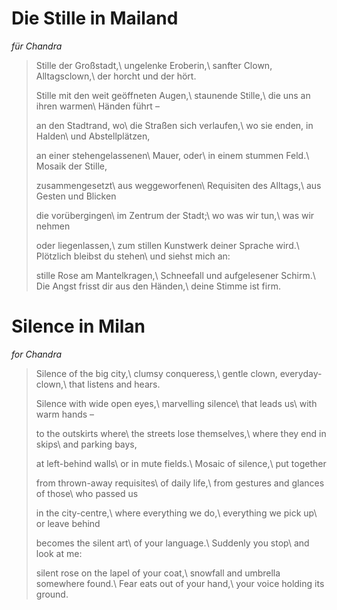 Die Stille in Mailand
=====================

*für Chandra*

> Stille der Großstadt,\\
> ungelenke Eroberin,\\
> sanfter Clown, Alltagsclown,\\
> der horcht und der hört.
>
> Stille mit den weit geöffneten Augen,\\
> staunende Stille,\\
> die uns an ihren warmen\\
> Händen führt –
>
> an den Stadtrand, wo\\
> die Straßen sich verlaufen,\\
> wo sie enden, in Halden\\
> und Abstellplätzen,
>
> an einer stehengelassenen\\
> Mauer, oder\\
> in einem stummen Feld.\\
> Mosaik der Stille,
>
> zusammengesetzt\\
> aus weggeworfenen\\
> Requisiten des Alltags,\\
> aus Gesten und Blicken
>
> die vorübergingen\\
> im Zentrum der Stadt;\\
> wo was wir tun,\\
> was wir nehmen
>
> oder liegenlassen,\\
> zum stillen Kunstwerk deiner Sprache wird.\\
> Plötzlich bleibst du stehen\\
> und siehst mich an:
>
> stille Rose am Mantelkragen,\\
> Schneefall und aufgelesener Schirm.\\
> Die Angst frisst dir aus den Händen,\\
> deine Stimme ist firm.

Silence in Milan
================

*for Chandra*

> Silence of the big city,\\
> clumsy conqueress,\\
> gentle clown, everyday-clown,\\
> that listens and hears.
>
> Silence with wide open eyes,\\
> marvelling silence\\
> that leads us\\
> with warm hands –
>
> to the outskirts where\\
> the streets lose themselves,\\
> where they end in skips\\
> and parking bays,
>
> at left-behind walls\\
> or in mute fields.\\
> Mosaic of silence,\\
> put together
>
> from thrown-away requisites\\
> of daily life,\\
> from gestures and glances of those\\
> who passed us
>
> in the city-centre,\\
> where everything we do,\\
> everything we pick up\\
> or leave behind
>
> becomes the silent art\\
> of your language.\\
> Suddenly you stop\\
> and look at me:
>
> silent rose on the lapel of your coat,\\
> snowfall and umbrella somewhere found.\\
> Fear eats out of your hand,\\
> your voice holding its ground.
